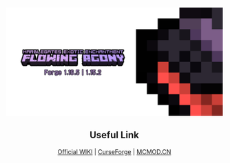 ![Cover](ghassets/Github%20Social%20Preview.png)

<h2 align="center">Useful Link</h2>

<p align="center"><a href="https://marblegate.gitbook.io/flowing-agony-wiki/">Official WIKI</a> | <a href="https://www.curseforge.com/minecraft/mc-mods/marblegates-exotic-enchantment-flowing-agony">CurseForge</a> | <a href="https://www.mcmod.cn/class/3872.html">MCMOD.CN</a></p>

